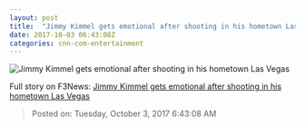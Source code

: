 ```yaml
---
layout: post
title:  "Jimmy Kimmel gets emotional after shooting in his hometown Las Vegas"
date: 2017-10-03 06:43:08Z
categories: cnn-com-entertainment
---
```


![Jimmy Kimmel gets emotional after shooting in his hometown Las Vegas](http://i2.cdn.turner.com/money/dam/assets/171002223325-jimmy-kimmel-vegas-780x439.png)




Full story on F3News: [Jimmy Kimmel gets emotional after shooting in his hometown Las Vegas](http://www.f3nws.com/n/NfA3UE)

> Posted on: Tuesday, October 3, 2017 6:43:08 AM
